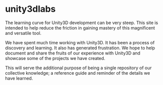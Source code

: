 unity3dlabs
===========

The learning curve for Unity3D development can be very steep.  This site is intended to help reduce the friction in gaining mastery of this magnificent and versatile tool.

We have spent much time working with Unity3D.  It has been a process of discovery and learning.  It also has generated frustration.  We hope to help document and share the fruits of our experience with Unity3D and showcase some of the projects we have created.

This will serve the additional purpose of being a single repository of our collective knowledge; a reference guide and reminder of the details we have learned.
